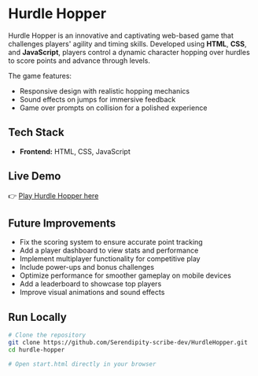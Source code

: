 # Hurdle Hopper

Hurdle Hopper is an innovative and captivating web-based game that challenges players' agility and timing skills. Developed using **HTML**, **CSS**, and **JavaScript**, players control a dynamic character hopping over hurdles to score points and advance through levels.

The game features:

- Responsive design with realistic hopping mechanics
- Sound effects on jumps for immersive feedback
- Game over prompts on collision for a polished experience

## Tech Stack

- **Frontend:** HTML, CSS, JavaScript

## Live Demo

👉 [Play Hurdle Hopper here](https://hurdle-hopper.onrender.com/)

## Future Improvements

- Fix the scoring system to ensure accurate point tracking
- Add a player dashboard to view stats and performance
- Implement multiplayer functionality for competitive play
- Include power-ups and bonus challenges
- Optimize performance for smoother gameplay on mobile devices
- Add a leaderboard to showcase top players
- Improve visual animations and sound effects

## Run Locally

```bash
# Clone the repository
git clone https://github.com/Serendipity-scribe-dev/HurdleHopper.git
cd hurdle-hopper

# Open start.html directly in your browser
```
